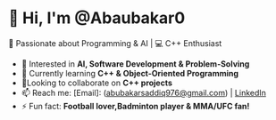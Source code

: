 # 👋 Hi, I'm @Abaubakar0  
🚀 Passionate about Programming & AI | 💻 C++ Enthusiast  

- 👀 Interested in **AI, Software Development & Problem-Solving**  
- 🌱 Currently learning **C++ & Object-Oriented Programming**  
- 💞Looking to collaborate on **C++ projects**  
- 📫 Reach me: 
[Email]: (abubakarsaddiq976@gmail.com) | [LinkedIn](https://www.linkedin.com/in/abubakar-sadiq-a8a8a434a)  
- ⚡ Fun fact: **Football lover,Badminton player & MMA/UFC fan!**